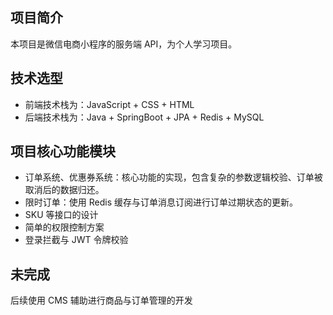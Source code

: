 ## 项目简介
本项目是微信电商小程序的服务端 API，为个人学习项目。
## 技术选型
- 前端技术栈为：JavaScript + CSS + HTML
- 后端技术栈为：Java + SpringBoot + JPA + Redis + MySQL
## 项目核心功能模块
- 订单系统、优惠券系统：核心功能的实现，包含复杂的参数逻辑校验、订单被取消后的数据归还。
- 限时订单：使用 Redis 缓存与订单消息订阅进行订单过期状态的更新。
- SKU 等接口的设计
- 简单的权限控制方案
- 登录拦截与 JWT 令牌校验
## 未完成
后续使用 CMS 辅助进行商品与订单管理的开发


